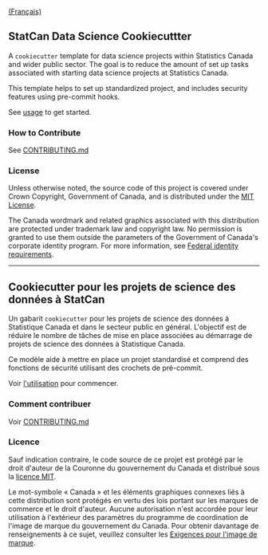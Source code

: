 [(Français)](#le-nom-du-projet)

## StatCan Data Science Cookiecuttter

A ``cookiecutter`` template for data science projects within Statistics Canada and wider public sector. The goal is to reduce the amount of set up tasks associated with starting data science projects at Statistics Canada.

This template helps to set up standardized project, and includes security features using pre-commit hooks.

See [usage](docs/usage.rst) to get started.

### How to Contribute

See [CONTRIBUTING.md](CONTRIBUTING.md)

### License

Unless otherwise noted, the source code of this project is covered under Crown Copyright, Government of Canada, and is distributed under the [MIT License](LICENSE).

The Canada wordmark and related graphics associated with this distribution are protected under trademark law and copyright law. No permission is granted to use them outside the parameters of the Government of Canada's corporate identity program. For more information, see [Federal identity requirements](https://www.canada.ca/en/treasury-board-secretariat/topics/government-communications/federal-identity-requirements.html).

______________________

## Cookiecutter pour les projets de science des données à StatCan

Un gabarit ``cookiecutter`` pour les projets de science des données à Statistique Canada et dans le secteur public en général. L'objectif est de réduire le nombre de tâches de mise en place associées au démarrage de projets de science des données à Statistique Canada.

Ce modèle aide à mettre en place un projet standardisé et comprend des fonctions de sécurité utilisant des crochets de pré-commit.

Voir [l'utilisation](docs/usage.rst) pour commencer.

### Comment contribuer

Voir [CONTRIBUTING.md](CONTRIBUTING.md)

### Licence

Sauf indication contraire, le code source de ce projet est protégé par le droit d'auteur de la Couronne du gouvernement du Canada et distribué sous la [licence MIT](LICENSE).

Le mot-symbole « Canada » et les éléments graphiques connexes liés à cette distribution sont protégés en vertu des lois portant sur les marques de commerce et le droit d'auteur. Aucune autorisation n'est accordée pour leur utilisation à l'extérieur des paramètres du programme de coordination de l'image de marque du gouvernement du Canada. Pour obtenir davantage de renseignements à ce sujet, veuillez consulter les [Exigences pour l'image de marque](https://www.canada.ca/fr/secretariat-conseil-tresor/sujets/communications-gouvernementales/exigences-image-marque.html).
